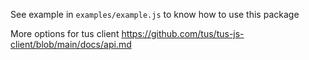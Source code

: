 See example in `examples/example.js` to know how to use this package

More options for tus client
https://github.com/tus/tus-js-client/blob/main/docs/api.md


